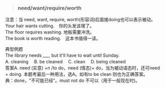 >### need/want/require/worth
 	
注意：当 need, want, require, worth(形容词)后面接doing也可以表示被动。 <br>
Your hair wants cutting.　你的头发该理了。 <br>
The floor requires washing. 地板需要冲洗。 <br>
The book is worth reading.　这本书值得一读。 <br>

典型例题 <br>
The library needs *___*, but it'll have to wait until Sunday.　 <br>
A. cleaning　 B. be cleaned　 C. clean　 D. being cleaned <br>
答案A. need (实意) +n /to do，need (情态)+ do，当为被动语态时，还可need + doing. 本题考最后一种用法，选A。如有to be clean 则也为正确答案。 <br>
典：done，"不可能已经"。must not do 不可以（用于一般现在时)。
